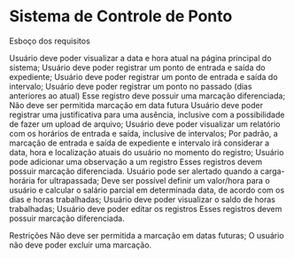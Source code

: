# Sistema de Controle de Ponto

Esboço dos requisitos

Usuário deve poder visualizar a data e hora atual na página principal do sistema;
Usuário deve poder registrar um ponto de entrada e saída do expediente;
Usuário deve poder registrar um ponto de entrada e saída do intervalo;
Usuário deve poder registrar um ponto no passado (dias anteriores ao atual)
Esse registro deve possuir uma marcação diferenciada;
Não deve ser permitida marcação em data futura
Usuário deve poder registrar uma justificativa para uma ausência, inclusive com a possibilidade de fazer um upload de arquivo;
Usuário deve poder visualizar um relatório com os horários de entrada e saída, inclusive de intervalos;
Por padrão, a marcação de entrada e saída de expediente e intervalo irá considerar a data, hora e localização atuais do usuário no momento do registro;
Usuário pode adicionar uma observação a um registro
Esses registros devem possuir marcação diferenciada.
Usuário pode ser alertado quando a carga-horária for ultrapassada;
Deve ser possível definir um valor/hora para o usuário e calcular o salário parcial em determinada data, de acordo com os dias e horas trabalhadas;
Usuário deve poder visualizar o saldo de horas trabalhadas;
Usuário deve poder editar os registros
Esses registros devem possuir marcação diferenciada.

Restrições
Não deve ser permitida a marcação em datas futuras;
O usuário não deve poder excluir uma marcação.

